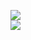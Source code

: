 [![](https://img.shields.io/badge/Made%20With-Github%20Spray-lightgrey.svg?style=for-the-badge&logo=github)](https://github.com/Annihil/github-spray#14110)  
[![](https://i.imgur.com/2DrTn0Z.gif)](https://github.com/Annihil/github-spray)